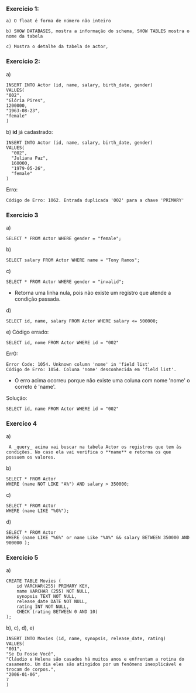 ### Exercício 1:
````
a) O float é forma de número não inteiro

b) SHOW DATABASES, mostra a informação do schema, SHOW TABLES mostra o nome da tabela

c) Mostra o detalhe da tabela de actor,
````

### Exercício 2:

a) 
```
INSERT INTO Actor (id, name, salary, birth_date, gender)
VALUES(
"002",
"Glória Pires",
1200000,
"1963-08-23",
"female"
)
```
b)
**id** já cadastrado:
```
INSERT INTO Actor (id, name, salary, birth_date, gender)
VALUES(
  "002",
  "Juliana Paz",
  160000,
  "1979-05-26",
  "female"
)
```

Erro:
```
Código de Erro: 1062. Entrada duplicada '002' para a chave 'PRIMARY' 
```

### Exercício 3

a)
```
SELECT * FROM Actor WHERE gender = "female";
```
b)
```
SELECT salary FROM Actor WHERE name = "Tony Ramos";
```
c)
```
SELECT * FROM Actor WHERE gender = "invalid";
```
- Retorna uma linha nula, pois não existe um registro que atende a condição passada.

d)
```
SELECT id, name, salary FROM Actor WHERE salary <= 500000;
```
e)
Código errado:
```
SELECT id, nome FROM Actor WHERE id = "002"
```
Err0:
```
Error Code: 1054. Unknown column 'nome' in 'field list'
Código de Erro: 1054. Coluna 'nome' desconhecida em 'field list'.
```
- O erro acima ocorreu porque não existe uma coluna com nome 'nome' o correto é 'name'.

Solução:
```
SELECT id, name FROM Actor WHERE id = "002"
```

### Exercíco 4
a)
```
 A _query_ acima vai buscar na tabela Actor os registros que tem às condições. No caso ela vai verifica o **name** e retorna os que possuem os valores.
```
b)
``` 
SELECT * FROM Actor
WHERE (name NOT LIKE "A%") AND salary > 350000;
```
c)
```
SELECT * FROM Actor
WHERE (name LIKE "%G%");
```
d)
```
SELECT * FROM Actor
WHERE (name LIKE "%G%" or name Like "%A%" && salary BETWEEN 350000 AND 900000 );
```

### Exercício 5
a)
```
CREATE TABLE Movies (
    id VARCHAR(255) PRIMARY KEY,
    name VARCHAR (255) NOT NULL,
    synopsis TEXT NOT NULL,
    release_date DATE NOT NULL,
    rating INT NOT NULL,
	CHECK (rating BETWEEN 0 AND 10)
);
```

b), c), d), e)

```
INSERT INTO Movies (id, name, synopsis, release_date, rating)
VALUES(
"001",
"Se Eu Fosse Você",
"Cláudio e Helena são casados há muitos anos e enfrentam a rotina do casamento. Um dia eles são atingidos por um fenômeno inexplicável e trocam de corpos.",
"2006-01-06",
7
)
```
